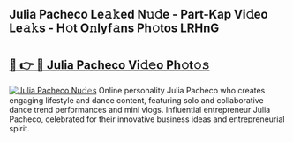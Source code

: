## Julia Pacheco Le𝚊𝚔ed N𝚞𝚍e - Part-Kap Vi𝚍eo Le𝚊𝚔s - H𝚘t O𝚗lyf𝚊ns Ph𝚘tos LRHnG

# <h2><a href="http://hf46cxk.feru.top/?c=Julia+Pacheco">🔗 👉 🔴 Julia Pacheco Vi𝚍𝚎o Ph𝚘t𝚘𝚜</a></h2>

[![Julia Pacheco Nu𝚍𝚎s](https://i.imgur.com/0TWrTi3.gif)](http://hf46cxk.feru.top/?c=Julia+Pacheco)
Online personality Julia Pacheco who creates engaging lifestyle and dance content, featuring solo and collaborative dance trend performances and mini vlogs. Influential entrepreneur Julia Pacheco, celebrated for their innovative business ideas and entrepreneurial spirit. 

